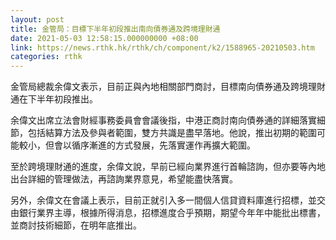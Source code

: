 ```yaml
---
layout: post
title: 金管局：目標下半年初段推出南向債券通及跨境理財通
date: 2021-05-03 12:58:15.000000000 +08:00
link: https://news.rthk.hk/rthk/ch/component/k2/1588965-20210503.htm
categories: rthk
---
```


金管局總裁余偉文表示，目前正與內地相關部門商討，目標南向債券通及跨境理財通在下半年初段推出。

余偉文出席立法會財經事務委員會會議後指，中港正商討南向債券通的詳細落實細節，包括結算方法及參與者範圍，雙方共識是盡早落地。他說，推出初期的範圍可能較小，但會以循序漸進的方式發展，先落實運作再擴大範圍。

至於跨境理財通的進度，余偉文說，早前已經向業界進行首輪諮詢，但亦要等內地出台詳細的管理做法，再諮詢業界意見，希望能盡快落實。

另外，余偉文在會議上表示，目前正就引入多一間個人信貸資料庫進行招標，並交由銀行業界主導，根據所得消息，招標進度合乎預期，期望今年年中能批出標書，並商討技術細節，在明年底推出。
